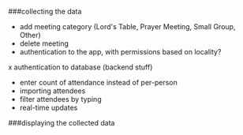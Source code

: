 ###collecting the data
* add meeting category (Lord's Table, Prayer Meeting, Small Group, Other)
* delete meeting
* authentication to the app, with permissions based on locality?

x authentication to database (backend stuff)
* enter count of attendance instead of per-person
* importing attendees
* filter attendees by typing
* real-time updates

###displaying the collected data
